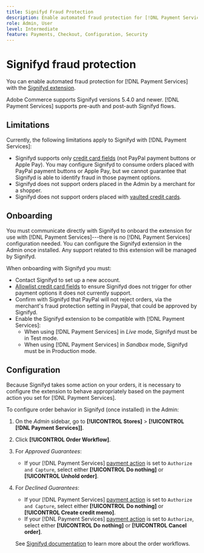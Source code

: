 ```yaml
---
title: Signifyd Fraud Protection
description: Enable automated fraud protection for [!DNL Payment Services] with Signifyd.
role: Admin, User
level: Intermediate
feature: Payments, Checkout, Configuration, Security
---
```


# Signifyd fraud protection

You can enable automated fraud protection for [!DNL Payment Services] with the [Signifyd extension](https://commercemarketplace.adobe.com/signifyd-module-connect.html).

Adobe Commerce supports Signifyd versions 5.4.0 and newer. [!DNL Payment Services] supports pre-auth and post-auth Signifyd flows.

## Limitations

Currently, the following limitations apply to Signifyd with [!DNL Payment Services]:

* Signifyd supports only [credit card fields](../payment-services/payments-options.md#credit-card-fields) (not PayPal payment buttons or Apple Pay). You may configure Signifyd to consume orders placed with PayPal payment buttons or Apple Pay, but we cannot guarantee that Signifyd is able to identify fraud in those payment options.
* Signifyd does not support orders placed in the Admin by a merchant for a shopper.
* Signifyd does not support orders placed with [vaulted credit cards](../payment-services/vaulting.md).

## Onboarding

You must communicate directly with Signifyd to onboard the extension for use with [!DNL Payment Services]---there is no [!DNL Payment Services] configuration needed. You can configure the Signifyd extension in the Admin once installed. Any support related to this extension will be managed by Signifyd.

When onboarding with Signifyd you must:

* Contact Signifyd to set up a new account.
* [Allowlist credit card fields](https://github.com/signifyd/magento2/blob/main/docs/RESTRICT-PAYMENTS.md) to ensure Signifyd does not trigger for other payment options it does not currently support.
* Confirm with Signifyd that PayPal will not reject orders, via the merchant's fraud protection setting in Paypal, that could be approved by Signifyd.
* Enable the Signifyd extension to be compatible with [!DNL Payment Services]:
  * When using [!DNL Payment Services] in _Live_ mode, Signifyd must be in Test mode.
  * When using [!DNL Payment Services] in _Sandbox_ mode, Signifyd must be in Production mode.

## Configuration

Because Signifyd takes some action on your orders, it is necessary to configure the extension to behave appropriately based on the payment action you set for [!DNL Payment Services].

To configure order behavior in Signifyd (once installed) in the Admin:

1. On the _Admin_ sidebar, go to **[!UICONTROL Stores]** > **[!UICONTROL [!DNL Payment Services]]**.
1. Click **[!UICONTROL Order Workflow]**.
1. For _Approved Guarantees_:
   * If your [!DNL Payment Services] [payment action](../payment-services/production.md#set-payment-services-as-payment-method) is set to `Authorize and Capture`, select either **[!UICONTROL Do nothing]** or **[!UICONTROL Unhold order]**.
1. For _Declined Guarantees_:
   * If your [!DNL Payment Services] [payment action](../payment-services/production.md#set-payment-services-as-payment-method) is set to `Authorize and Capture`, select either **[!UICONTROL Do nothing]** or **[!UICONTROL Create credit memo]**.
   * If your [!DNL Payment Services] [payment action](../payment-services/production.md#set-payment-services-as-payment-method) is set to `Authorize`, select either **[!UICONTROL Do nothing]** or **[!UICONTROL Cancel order]**.

   See [Signifyd documentation](https://community.signifyd.com/support/s/article/magento-2-extension-install-guide?language=en_US#howmagento2works) to learn more about the order workflows.
